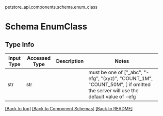 petstore_api.components.schema.enum_class
# Schema EnumClass

## Type Info
Input Type | Accessed Type | Description | Notes
------------ | ------------- | ------------- | -------------
str | str |  | must be one of ["_abc", "-efg", "(xyz)", "COUNT_1M", "COUNT_50M", ] if omitted the server will use the default value of -efg

[[Back to top]](#top) [[Back to Component Schemas]](../../../README.md#Component-Schemas) [[Back to README]](../../../README.md)

